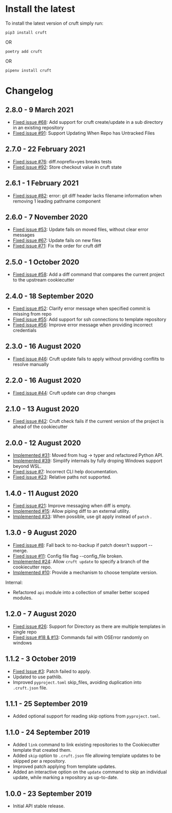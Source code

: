 Install the latest
===================

To install the latest version of cruft simply run:

`pip3 install cruft`

OR

`poetry add cruft`

OR

`pipenv install cruft`


Changelog
=========
## 2.8.0 - 9 March 2021
- [Fixed issue #68](https://github.com/cruft/cruft/issues/68): Add support for cruft create/update in a sub directory in an existing repository
- [Fixed issue #91](https://github.com/cruft/cruft/issues/91): Support Updating When Repo has Untracked Files

## 2.7.0 - 22 February 2021
- [Fixed issue #76](https://github.com/cruft/cruft/issues/76): diff.noprefix=yes breaks tests
- [Fixed issue #92](https://github.com/cruft/cruft/issues/92): Store checkout value in cruft state

## 2.6.1 - 1 February 2021
- [Fixed issue #82](https://github.com/cruft/cruft/issues/82): error: git diff header lacks filename information when removing 1 leading pathname component

## 2.6.0 - 7 November 2020
- [Fixed issue #53](https://github.com/cruft/cruft/issues/53): Update fails on moved files, without clear error messages
- [Fixed issue #67](https://github.com/cruft/cruft/issues/67): Update fails on new files
- [Fixed issue #71](https://github.com/cruft/cruft/issues/71): Fix the order for cruft diff

## 2.5.0 - 1 October 2020
- [Fixed issue #58](https://github.com/cruft/cruft/issues/58): Add a diff command that compares the current project to the upstream cookiecutter

## 2.4.0 - 18 September 2020
- [Fixed issue #52](https://github.com/cruft/cruft/issues/52): Clarify error message when specified commit is missing from repo
- [Fixed issue #55](https://github.com/cruft/cruft/issues/55): Add support for ssh connections to template repository
- [Fixed issue #56](https://github.com/cruft/cruft/issues/56): Improve error message when providing incorrect credentials

## 2.3.0 - 16 August 2020
- [Fixed issue #46](https://github.com/cruft/cruft/issues/46): Cruft update fails to apply without providing conflits to resolve manually

## 2.2.0 - 16 August 2020
- [Fixed issue #44](https://github.com/cruft/cruft/issues/44): Cruft update can drop changes

## 2.1.0 - 13 August 2020
- [Fixed issue #42](https://github.com/cruft/cruft/issues/42): Cruft check fails if the current version of the project is ahead of the cookiecutter

## 2.0.0 - 12 August 2020
- [Implemented #31](https://github.com/cruft/cruft/issues/31): Moved from hug -> typer and refactored Python API.
- [Implemented #39](https://github.com/cruft/cruft/issues/39): Simplify internals by fully droping Windows support beyond WSL.
- [Fixed issue #7](https://github.com/cruft/cruft/issues/7): Incorrect CLI help documentation.
- [Fixed issue #23](https://github.com/cruft/cruft/issues/23): Relative paths not supported.

## 1.4.0 - 11 August 2020
- [Fixed issue #21](https://github.com/cruft/cruft/issues/21): Improve messaging when diff is empty.
- [Implemented #15](https://github.com/cruft/cruft/issues/15): Allow piping diff to an external utility.
- [Implemented #33](https://github.com/cruft/cruft/issues/24): When possible, use git apply instead of `patch` .

## 1.3.0 - 9 August 2020
- [Fixed issue #8](https://github.com/cruft/cruft/issues/8): Fall back to no-backup if patch doesn't support --merge.
- [Fixed issue #11](https://github.com/cruft/cruft/issues/11): Config file flag --config_file broken.
- [Implemented #24](https://github.com/cruft/cruft/issues/24): Allow `cruft update` to specify a branch of the cookiecutter repo.
- [Implemented #10](https://github.com/cruft/cruft/issues/10): Provide a mechanism to choose template version.

Internal:
- Refactored `api` module into a collection of smaller better scoped modules.

## 1.2.0 - 7 August 2020
- [Fixed issue #26](https://github.com/cruft/cruft/issues/26): Support for Directory as there are multiple templates in single repo
- [Fixed issue #18 & #13](https://github.com/cruft/cruft/issues/18): Commands fail with OSError randomly on windows

## 1.1.2 - 3 October 2019
- [Fixed Issue #3](https://github.com/cruft/cruft/issues/3): Patch failed to apply.
- Updated to use pathlib.
- Improved `pyproject.toml` skip_files, avoiding duplication into `.cruft.json` file.

## 1.1.1 - 25 September 2019
- Added optional support for reading skip options from `pyproject.toml`.

## 1.1.0 - 24 September 2019
- Added `link` command to link existing repositories to the Cookiecutter template that created them.
- Added `skip` option to `.cruft.json` file allowing template updates to be skipped per a repository.
- Improved patch applying from template updates.
- Added an interactive option on the `update` command to skip an individual update, while marking a repository as up-to-date.

## 1.0.0 - 23 September 2019
- Initial API stable release.

